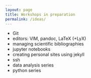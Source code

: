 ```yaml
---
layout: page
title: Workshops in preparation
permalink: /ideas/
---
```



* Git
* editors: VIM, pandoc, LaTeX (+LyX)
* managing scientific bibliographies
* jupyter notebooks
* creating personal sites using jekyll
* ssh
* data analysis series
* python series

